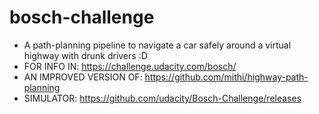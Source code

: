 # bosch-challenge
- A path-planning pipeline to navigate a car safely around a virtual highway with drunk drivers :D 
- FOR INFO IN: https://challenge.udacity.com/bosch/
- AN IMPROVED VERSION OF: https://github.com/mithi/highway-path-planning
- SIMULATOR: https://github.com/udacity/Bosch-Challenge/releases
